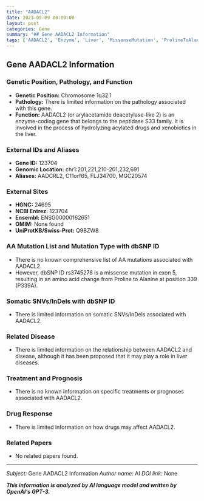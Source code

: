 ```yaml
---
title: "AADACL2"
date: 2023-05-09 00:00:00
layout: post
categories: Gene
summary: "## Gene AADACL2 Information"
tags: ['AADACL2', 'Enzyme', 'Liver', 'MissenseMutation', 'ProlineToAlanine', 'DrugMetabolism', 'LiverDisease', 'GeneticInformation']
---
```


## Gene AADACL2 Information

### Genetic Position, Pathology, and Function

- **Genetic Position:** Chromosome 1q32.1
- **Pathology:** There is limited information on the pathology associated with this gene.
- **Function:** AADACL2 (or arylacetamide deacetylase-like 2) is an enzyme-coding gene that belongs to the peptidase S33 family. It is involved in the process of hydrolyzing acylated drugs and xenobiotics in the liver. 

### External IDs and Aliases

- **Gene ID:** 123704
- **Genomic Location:** chr1:201,221,210-201,232,691
- **Aliases:** AADCRL2, C11orf65, FLJ34700, MGC20574

### External Sites

- **HGNC:** 24695
- **NCBI Entrez:** 123704
- **Ensembl:** ENSG00000162651
- **OMIM:** None found
- **UniProtKB/Swiss-Prot:** Q9BZW8

### AA Mutation List and Mutation Type with dbSNP ID

- There is no known comprehensive list of AA mutations associated with AADACL2. 
- However, dbSNP ID rs3745278 is a missense mutation in exon 5, resulting in an amino acid change from Proline to Alanine at position 339 (P339A).

### Somatic SNVs/InDels with dbSNP ID

- There is limited information on somatic SNVs/InDels associated with AADACL2.

### Related Disease

- There is limited information on the relationship between AADACL2 and disease, although it has been proposed that it may play a role in liver diseases.

### Treatment and Prognosis

- There is no known information on specific treatments or prognoses associated with AADACL2.

### Drug Response

- There is limited information on how drugs may affect AADACL2.

### Related Papers 

- No related papers found.

---
*Subject:* Gene AADACL2 Information
*Author name:* AI
*DOI link:* None

**_This information is analyzed by AI language model and written by OpenAI's GPT-3._**
